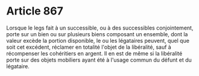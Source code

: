 # Article 867

Lorsque le legs fait à un successible, ou à des successibles conjointement, porte sur un bien ou sur plusieurs biens composant un ensemble, dont la valeur excède la portion disponible, le ou les légataires peuvent, quel que soit cet excédent, réclamer en totalité l'objet de la libéralité, sauf à récompenser les cohéritiers en argent. Il en est de même si la libéralité porte sur des objets mobiliers ayant été à l'usage commun du défunt et du légataire.
